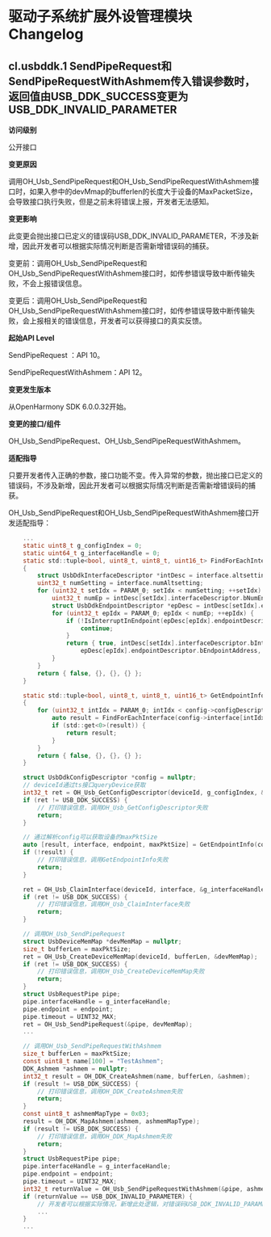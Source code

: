 # 驱动子系统扩展外设管理模块Changelog

## cl.usbddk.1 SendPipeRequest和SendPipeRequestWithAshmem传入错误参数时，返回值由USB_DDK_SUCCESS变更为USB_DDK_INVALID_PARAMETER 

**访问级别**

公开接口

**变更原因**

调用OH_Usb_SendPipeRequest和OH_Usb_SendPipeRequestWithAshmem接口时，如果入参中的devMmap的bufferlen的长度大于设备的MaxPacketSize，会导致接口执行失败，但是之前未将错误上报，开发者无法感知。

**变更影响**

此变更会抛出接口已定义的错误码USB_DDK_INVALID_PARAMETER，不涉及新增，因此开发者可以根据实际情况判断是否需新增错误码的捕获。

变更前：调用OH_Usb_SendPipeRequest和OH_Usb_SendPipeRequestWithAshmem接口时，如传参错误导致中断传输失败，不会上报错误信息。

变更后：调用OH_Usb_SendPipeRequest和OH_Usb_SendPipeRequestWithAshmem接口时，如传参错误导致中断传输失败，会上报相关的错误信息，开发者可以获得接口的真实反馈。

**起始API Level**

SendPipeRequest ：API 10。

SendPipeRequestWithAshmem：API 12。

**变更发生版本**

从OpenHarmony SDK 6.0.0.32开始。

**变更的接口/组件**

OH_Usb_SendPipeRequest、OH_Usb_SendPipeRequestWithAshmem。

**适配指导**

只要开发者传入正确的参数，接口功能不变。传入异常的参数，抛出接口已定义的错误码，不涉及新增，因此开发者可以根据实际情况判断是否需新增错误码的捕获。

OH_Usb_SendPipeRequest和OH_Usb_SendPipeRequestWithAshmem接口开发适配指导：

```C
    ...
    static uint8_t g_configIndex = 0;
    static uint64_t g_interfaceHandle = 0;
    static std::tuple<bool, uint8_t, uint8_t, uint16_t> FindForEachInterface(const UsbDdkInterface &interface)
    {
        struct UsbDdkInterfaceDescriptor *intDesc = interface.altsetting;
        uint32_t numSetting = interface.numAltsetting;
        for (uint32_t setIdx = PARAM_0; setIdx < numSetting; ++setIdx) {
            uint32_t numEp = intDesc[setIdx].interfaceDescriptor.bNumEndpoints;
            struct UsbDdkEndpointDescriptor *epDesc = intDesc[setIdx].endPoint;
            for (uint32_t epIdx = PARAM_0; epIdx < numEp; ++epIdx) {
                if (!IsInterruptInEndpoint(epDesc[epIdx].endpointDescriptor)) {
                    continue;
                }
                return { true, intDesc[setIdx].interfaceDescriptor.bInterfaceNumber,
                    epDesc[epIdx].endpointDescriptor.bEndpointAddress, epDesc[epIdx].endpointDescriptor.wMaxPacketSize };
            }
        }
        return { false, {}, {}, {} };
    }

    static std::tuple<bool, uint8_t, uint8_t, uint16_t> GetEndpointInfo(const struct UsbDdkConfigDescriptor *config)
    {
        for (uint32_t intIdx = PARAM_0; intIdx < config->configDescriptor.bNumInterfaces; ++intIdx) {
            auto result = FindForEachInterface(config->interface[intIdx]);
            if (std::get<0>(result)) {
                return result;
            }
        }
        return { false, {}, {}, {} };
    }

    struct UsbDdkConfigDescriptor *config = nullptr;
    // deviceId通过ts接口queryDevice获取
    int32_t ret = OH_Usb_GetConfigDescriptor(deviceId, g_configIndex, &config);
    if (ret != USB_DDK_SUCCESS) {
        // 打印错误信息，调用OH_Usb_GetConfigDescriptor失败
        return;
    }

    // 通过解析config可以获取设备的maxPktSize
    auto [result, interface, endpoint, maxPktSize] = GetEndpointInfo(config);
    if (!result) {
        // 打印错误信息，调用GetEndpointInfo失败
        return;
    }

    ret = OH_Usb_ClaimInterface(deviceId, interface, &g_interfaceHandle);
    if (ret != USB_DDK_SUCCESS) {
        // 打印错误信息，调用OH_Usb_ClaimInterface失败
        return;
    }

    // 调用OH_Usb_SendPipeRequest
    struct UsbDeviceMemMap *devMemMap = nullptr;
    size_t bufferLen = maxPktSize;
    ret = OH_Usb_CreateDeviceMemMap(deviceId, bufferLen, &devMemMap);
    if (ret != USB_DDK_SUCCESS) {
        // 打印错误信息，调用OH_Usb_CreateDeviceMemMap失败
        return;
    }
    struct UsbRequestPipe pipe;
    pipe.interfaceHandle = g_interfaceHandle;
    pipe.endpoint = endpoint;
    pipe.timeout = UINT32_MAX;
    ret = OH_Usb_SendPipeRequest(&pipe, devMemMap);
    ...

    // 调用OH_Usb_SendPipeRequestWithAshmem
    size_t bufferLen = maxPktSize;
    const uint8_t name[100] = "TestAshmem";
    DDK_Ashmem *ashmem = nullptr;
    int32_t result = OH_DDK_CreateAshmem(name, bufferLen, &ashmem);
    if (result != USB_DDK_SUCCESS) {
        // 打印错误信息，调用OH_DDK_CreateAshmem失败
        return;
    }
    const uint8_t ashmemMapType = 0x03;
    result = OH_DDK_MapAshmem(ashmem, ashmemMapType);
    if (result != USB_DDK_SUCCESS) {
        // 打印错误信息，调用OH_DDK_MapAshmem失败
        return;
    }
    struct UsbRequestPipe pipe;
    pipe.interfaceHandle = g_interfaceHandle;
    pipe.endpoint = endpoint;
    pipe.timeout = UINT32_MAX;
    int32_t returnValue = OH_Usb_SendPipeRequestWithAshmem(&pipe, ashmem);
    if (returnValue == USB_DDK_INVALID_PARAMETER) {
        // 开发者可以根据实际情况，新增此处逻辑，对错误码USB_DDK_INVALID_PARAMETER进行处理
        ...
    }
    ...
```